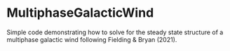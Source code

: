 # MultiphaseGalacticWind
Simple code demonstrating how to solve for the steady state structure of a multiphase galactic wind following Fielding & Bryan (2021).
